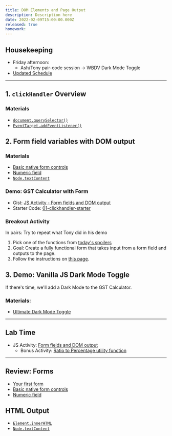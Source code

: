```yaml
---
title: DOM Elements and Page Output
description: Description here
date: 2022-02-09T15:00:00.000Z
released: true
homework: 
---
```


## Housekeeping
- Friday afternoon: 
    - Ash/Tony pair-code session -> WBDV Dark Mode Toggle
- [Updated Schedule](/)

---

## 1. `clickHandler` Overview
### Materials
- [`document.querySelector()`](https://developer.mozilla.org/en-US/docs/Web/API/Document/querySelector)
- [`EventTarget.addEventListener()`](https://developer.mozilla.org/en-US/docs/Web/API/EventTarget/addEventListener)

## 2. Form field variables with DOM output
### Materials
- [Basic native form controls](https://developer.mozilla.org/en-US/docs/Learn/Forms/Basic_native_form_controls)
- [Numeric field](https://developer.mozilla.org/en-US/docs/Learn/Forms/HTML5_input_types#numeric_field)
- [`Node.textContent`](https://developer.mozilla.org/en-US/docs/Web/API/Node/textContent)

### Demo: GST Calculator with Form
- Gist: [JS Activity - Form fields and DOM output](https://gist.github.com/acidtone/64c3c63e0ee7de3aa56adfc99deeeef8)
- Starter Code: [01-clickhandler-starter](https://github.com/sait-wbdv/in-class-w22/tree/main/02-09-dom-input-output/01-clickhandler-starter)

### Breakout Activity
In pairs: Try to repeat what Tony did in his demo
1. Pick one of the functions from [today's spoilers](https://github.com/sait-wbdv/in-class-w22/tree/main/02-09-dom-input-output/01-clickhandler-starter)
2. Goal: Create a fully functional form that takes input from a form field and outputs to the page.
3. Follow the instructions on [this page](https://gist.github.com/acidtone/64c3c63e0ee7de3aa56adfc99deeeef8).


## 3. Demo: Vanilla JS Dark Mode Toggle
If there's time, we'll add a Dark Mode to the GST Calculator.
### Materials: 
- [Ultimate Dark Mode Toggle](https://padlet.com/acidtone/UltimateDarkModeToggle)

---

## Lab Time
- JS Activity: [Form fields and DOM output](https://gist.github.com/acidtone/64c3c63e0ee7de3aa56adfc99deeeef8)
    - Bonus Activity: [Ratio to Percentage utility function](https://gist.github.com/acidtone/64c3c63e0ee7de3aa56adfc99deeeef8#bonus-activity)

---

<home-work :home-work="homework">

## Review: Forms
- [Your first form](https://developer.mozilla.org/en-US/docs/Learn/Forms/Your_first_form)
- [Basic native form controls](https://developer.mozilla.org/en-US/docs/Learn/Forms/Basic_native_form_controls)
- [Numeric field](https://developer.mozilla.org/en-US/docs/Learn/Forms/HTML5_input_types#numeric_field)

## HTML Output
- [`Element.innerHTML`](https://developer.mozilla.org/en-US/docs/Web/API/Element/innerHTML)
- [`Node.textContent`](https://developer.mozilla.org/en-US/docs/Web/API/Node/textContent)

</home-work>
